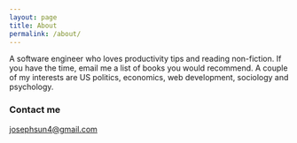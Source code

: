 ```yaml
---
layout: page
title: About
permalink: /about/
---
```


A software engineer who loves productivity tips and reading non-fiction. If you have the time, email me a list of books you would recommend.
A couple of my interests are US politics, economics, web development, sociology and psychology.   

### Contact me

[josephsun4@gmail.com](mailto:email@domain.com)
